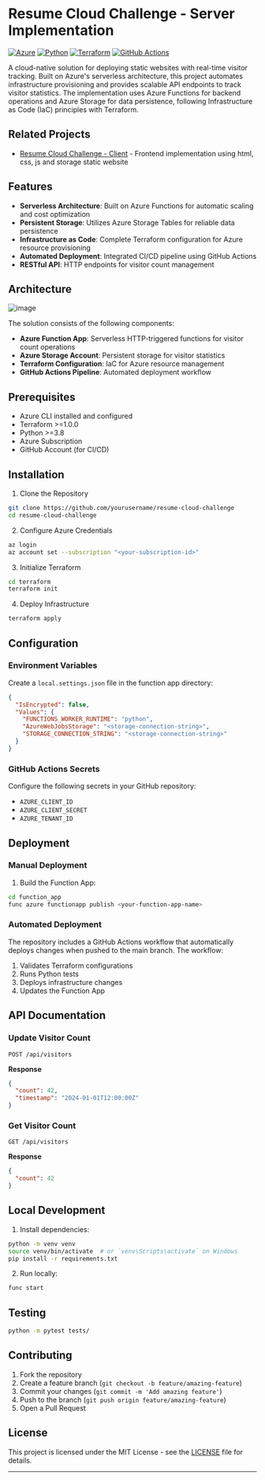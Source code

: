 # Resume Cloud Challenge - Server Implementation

[![Azure](https://img.shields.io/badge/azure-%230072C6.svg?style=for-the-badge&logo=microsoftazure&logoColor=white)](https://azure.microsoft.com)
[![Python](https://img.shields.io/badge/python-3670A0?style=for-the-badge&logo=python&logoColor=ffdd54)](https://python.org)
[![Terraform](https://img.shields.io/badge/terraform-%235835CC.svg?style=for-the-badge&logo=terraform&logoColor=white)](https://terraform.io)
[![GitHub Actions](https://img.shields.io/badge/github%20actions-%232671E5.svg?style=for-the-badge&logo=githubactions&logoColor=white)](https://github.com/features/actions)

A cloud-native solution for deploying static websites with real-time visitor tracking. Built on Azure's serverless architecture, this project automates infrastructure provisioning and provides scalable API endpoints to track visitor statistics. The implementation uses Azure Functions for backend operations and Azure Storage for data persistence, following Infrastructure as Code (IaC) principles with Terraform.

## Related Projects
- [Resume Cloud Challenge - Client](https://github.com/Ghaby-X/cloudresumechallenge-client) - Frontend implementation using html, css, js and storage static website

## Features

- **Serverless Architecture**: Built on Azure Functions for automatic scaling and cost optimization
- **Persistent Storage**: Utilizes Azure Storage Tables for reliable data persistence
- **Infrastructure as Code**: Complete Terraform configuration for Azure resource provisioning
- **Automated Deployment**: Integrated CI/CD pipeline using GitHub Actions
- **RESTful API**: HTTP endpoints for visitor count management

## Architecture


![image](https://github.com/user-attachments/assets/6c0e1462-78df-4965-bb2b-e7acfdf2c76a)


The solution consists of the following components:

- **Azure Function App**: Serverless HTTP-triggered functions for visitor count operations
- **Azure Storage Account**: Persistent storage for visitor statistics
- **Terraform Configuration**: IaC for Azure resource management
- **GitHub Actions Pipeline**: Automated deployment workflow

## Prerequisites

- Azure CLI installed and configured
- Terraform >=1.0.0
- Python >=3.8
- Azure Subscription
- GitHub Account (for CI/CD)

## Installation

1. Clone the Repository
```bash
git clone https://github.com/yourusername/resume-cloud-challenge
cd resume-cloud-challenge
```

2. Configure Azure Credentials
```bash
az login
az account set --subscription "<your-subscription-id>"
```

3. Initialize Terraform
```bash
cd terraform
terraform init
```

4. Deploy Infrastructure
```bash
terraform apply
```

## Configuration

### Environment Variables

Create a `local.settings.json` file in the function app directory:

```json
{
  "IsEncrypted": false,
  "Values": {
    "FUNCTIONS_WORKER_RUNTIME": "python",
    "AzureWebJobsStorage": "<storage-connection-string>",
    "STORAGE_CONNECTION_STRING": "<storage-connection-string>"
  }
}
```

### GitHub Actions Secrets

Configure the following secrets in your GitHub repository:

- `AZURE_CLIENT_ID`
- `AZURE_CLIENT_SECRET`
- `AZURE_TENANT_ID`

## Deployment

### Manual Deployment

1. Build the Function App:
```bash
cd function_app
func azure functionapp publish <your-function-app-name>
```

### Automated Deployment

The repository includes a GitHub Actions workflow that automatically deploys changes when pushed to the main branch. The workflow:

1. Validates Terraform configurations
2. Runs Python tests
3. Deploys infrastructure changes
4. Updates the Function App

## API Documentation

### Update Visitor Count
```http
POST /api/visitors
```

**Response**
```json
{
  "count": 42,
  "timestamp": "2024-01-01T12:00:00Z"
}
```

### Get Visitor Count
```http
GET /api/visitors
```

**Response**
```json
{
  "count": 42
}
```

## Local Development

1. Install dependencies:
```bash
python -m venv venv
source venv/bin/activate  # or `venv\Scripts\activate` on Windows
pip install -r requirements.txt
```

2. Run locally:
```bash
func start
```

## Testing

```bash
python -m pytest tests/
```

## Contributing

1. Fork the repository
2. Create a feature branch (`git checkout -b feature/amazing-feature`)
3. Commit your changes (`git commit -m 'Add amazing feature'`)
4. Push to the branch (`git push origin feature/amazing-feature`)
5. Open a Pull Request

## License

This project is licensed under the MIT License - see the [LICENSE](LICENSE) file for details.

---
